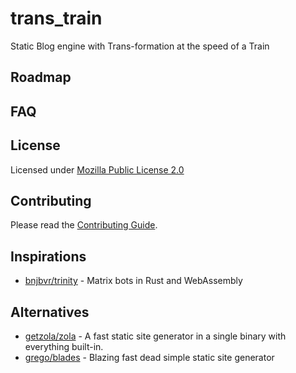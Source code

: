 # trans_train
<!-- ![GitHub workflow Status](https://img.shields.io/github/actions/workflow/status/joxcat/trans-train/generic-checks.yml?style=flat-square&branch=main) -->
<!-- ![License GitHub](https://img.shields.io/github/license/joxcat/trans-train?style=flat-square) -->
<!-- ![GitHub release (lasted SemVer)](https://img.shields.io/github/release/joxcat/trans-train?sort=semver&style=flat-square) -->
<!-- [![Doc](https://img.shields.io/badge/documentation-rustdoc-purple?style=flat-square)](https://joxcat.github.io/trans-train) -->

Static Blog engine with Trans-formation at the speed of a Train

<!--
| OS      | Build Status |
| ------- | ------------ |
| Linux   |              |
| Windows |              |
| OSX     |              |
-->

## Roadmap
<!-- - [  ] Future feature to be added -->

## FAQ
<!-- {Insert common errors and response to questions} -->

## License
Licensed under [Mozilla Public License 2.0](LICENSE)

## Contributing
Please read the [Contributing Guide](.github/CONTRIBUTING.md).

<!-- ### Contributors -->

## Inspirations
- [bnjbvr/trinity](https://github.com/bnjbvr/trinity) - Matrix bots in Rust and WebAssembly 

## Alternatives
- [getzola/zola](https://github.com/getzola/zola) - A fast static site generator in a single binary with everything built-in.
- [grego/blades](https://github.com/grego/blades) - Blazing fast dead simple static site generator
